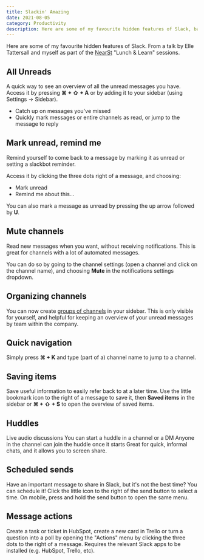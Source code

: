 ```yaml
---
title: Slackin' Amazing
date: 2021-08-05
category: Productivity
description: Here are some of my favourite hidden features of Slack, based on a Lunch & Learn talk at NearSt. 
---
```


Here are some of my favourite hidden features of Slack. From a talk by Elle Tattersall and myself as part of
the [NearSt](https://near.st/) "Lunch & Learn" sessions.

## All Unreads

A quick way to see an overview of all the unread messages you have. Access it by pressing **⌘ + ⇧ + A** or by adding it
to your sidebar (using Settings → Sidebar).

* Catch up on messages you've missed
* Quickly mark messages or entire channels as read, or jump to the message to reply

## Mark unread, remind me

Remind yourself to come back to a message by marking it as unread or setting a slackbot reminder.

Access it by clicking the three dots right of a message, and choosing:

* Mark unread
* Remind me about this...

You can also mark a message as unread by pressing the up arrow followed by **U**.

## Mute channels

Read new messages when you want, without receiving notifications. This is great for channels with a lot of automated
messages.

You can do so by going to the channel settings (open a channel and click on the channel name), and choosing **Mute**
in the notifications settings dropdown.

## Organizing channels

You can now create
[groups of channels](https://slack.com/intl/en-gb/help/articles/360043207674-Organise-your-sidebar-with-customised-sections)
in your sidebar. This is only visible for yourself, and helpful for keeping an overview of your unread messages by team
within the company.

## Quick navigation

Simply press **⌘ + K** and type (part of a) channel name to jump to a channel.

## Saving items

Save useful information to easily refer back to at a later time. Use the little bookmark icon to the right of a message
to save it, then **Saved items** in the sidebar or **⌘ + ⇧ + S** to open the overview of saved items.

## Huddles

Live audio discussions You can start a huddle in a channel or a DM Anyone in the channel can join the huddle once it
starts Great for quick, informal chats, and it allows you to screen share.

## Scheduled sends

Have an important message to share in Slack, but it's not the best time? You can schedule it! Click the little icon 
to the right of the send button to select a time. On mobile, press and hold the send button to open the same menu.

## Message actions

Create a task or ticket in HubSpot, create a new card in Trello or turn a question into a poll by opening the 
"Actions" menu by clicking the three dots to the right of a message. Requires the relevant Slack apps to be
installed (e.g. HubSpot, Trello, etc).
